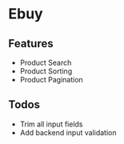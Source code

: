 # Ebuy

## Features

- Product Search
- Product Sorting
- Product Pagination

## Todos

- Trim all input fields
- Add backend input validation
